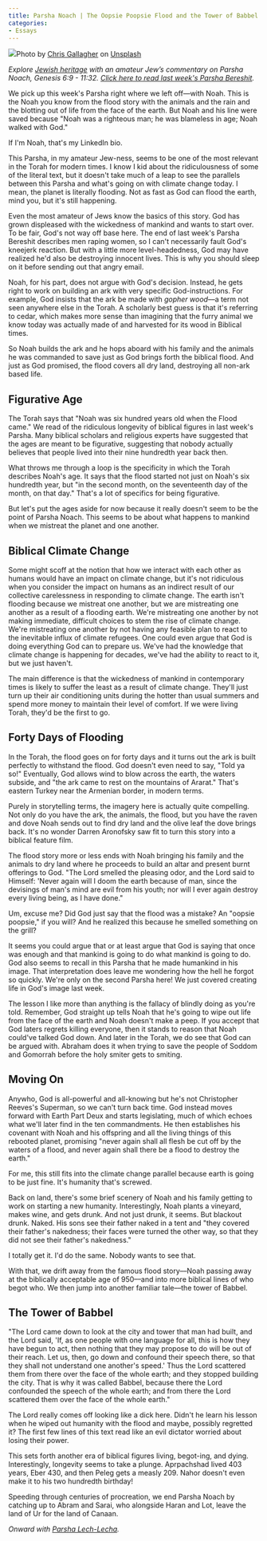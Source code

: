 ```yaml
---
title: Parsha Noach | The Oopsie Poopsie Flood and the Tower of Babbel
categories:
- Essays
---
```


![](https://i0.wp.com/withoutapath.com/wp-content/uploads/2019/10/Parsha-Noach-Flood-chris-gallagher-4zxp5vlmvnI-unsplash.jpg?fit=1024%2C683&ssl=1)Photo by [Chris Gallagher](https://unsplash.com/@chriswebdog?utm_source=unsplash&utm_medium=referral&utm_content=creditCopyText) on [Unsplash](https://unsplash.com/s/photos/flood?utm_source=unsplash&utm_medium=referral&utm_content=creditCopyText)

_Explore [Jewish heritage](https://withoutapath.com/jewish-heritage/) with an amateur Jew’s commentary on Parsha Noach, Genesis 6:9 - 11:32. [Click here to read last week's Parsha Bereshit](https://withoutapath.com/parsha-bereshit/)._

We pick up this week's Parsha right where we left off––with Noah. This is the Noah you know from the flood story with the animals and the rain and the blotting out of life from the face of the earth. But Noah and his line were saved because "Noah was a righteous man; he was blameless in age; Noah walked with God."

If I'm Noah, that's my LinkedIn bio.

<!-- more -->

This Parsha, in my amateur Jew-ness, seems to be one of the most relevant in the Torah for modern times. I know I kid about the ridiculousness of some of the literal text, but it doesn't take much of a leap to see the parallels between this Parsha and what's going on with climate change today. I mean, the planet is literally flooding. Not as fast as God can flood the earth, mind you, but it's still happening.

Even the most amateur of Jews know the basics of this story. God has grown displeased with the wickedness of mankind and wants to start over. To be fair, God's not way off base here. The end of last week's Parsha Bereshit describes men raping women, so I can't necessarily fault God's kneejerk reaction. But with a little more level-headedness, God may have realized he'd also be destroying innocent lives. This is why you should sleep on it before sending out that angry email.

Noah, for his part, does not argue with God's decision. Instead, he gets right to work on building an ark with very specific God-instructions. For example, God insists that the ark be made with _gopher wood_––a term not seen anywhere else in the Torah. A scholarly best guess is that it's referring to cedar, which makes more sense than imagining that the furry animal we know today was actually made of and harvested for its wood in Biblical times.

So Noah builds the ark and he hops aboard with his family and the animals he was commanded to save just as God brings forth the biblical flood. And just as God promised, the flood covers all dry land, destroying all non-ark based life.

## Figurative Age

The Torah says that "Noah was six hundred years old when the Flood came." We read of the ridiculous longevity of biblical figures in last week's Parsha. Many biblical scholars and religious experts have suggested that the ages are meant to be figurative, suggesting that nobody actually believes that people lived into their nine hundredth year back then.

What throws me through a loop is the specificity in which the Torah describes Noah's age. It says that the flood started not just on Noah's six hundredth year, but "in the second month, on the seventeenth day of the month, on that day." That's a lot of specifics for being figurative.

But let's put the ages aside for now because it really doesn't seem to be the point of Parsha Noach. This seems to be about what happens to mankind when we mistreat the planet and one another. 

## Biblical Climate Change

Some might scoff at the notion that how we interact with each other as humans would have an impact on climate change, but it's not ridiculous when you consider the impact on humans as an indirect result of our collective carelessness in responding to climate change. The earth isn't flooding because we mistreat one another, but we are mistreating one another as a result of a flooding earth. We're mistreating one another by not making immediate, difficult choices to stem the rise of climate change. We're mistreating one another by not having any feasible plan to react to the inevitable influx of climate refugees. One could even argue that God is doing everything God can to prepare us. We've had the knowledge that climate change is happening for decades, we've had the ability to react to it, but we just haven't. 

The main difference is that the wickedness of mankind in contemporary times is likely to suffer the least as a result of climate change. They'll just turn up their air conditioning units during the hotter than usual summers and spend more money to maintain their level of comfort. If we were living Torah, they'd be the first to go.

## Forty Days of Flooding

In the Torah, the flood goes on for forty days and it turns out the ark is built perfectly to withstand the flood. God doesn't even need to say, "Told ya so!" Eventually, God allows wind to blow across the earth, the waters subside, and "the ark came to rest on the mountains of Ararat." That's eastern Turkey near the Armenian border, in modern terms.

Purely in storytelling terms, the imagery here is actually quite compelling. Not only do you have the ark, the animals, the flood, but you have the raven and dove Noah sends out to find dry land and the olive leaf the dove brings back. It's no wonder Darren Aronofsky saw fit to turn this story into a biblical feature film.

The flood story more or less ends with Noah bringing his family and the animals to dry land where he proceeds to build an altar and present burnt offerings to God. "The Lord smelled the pleasing odor, and the Lord said to Himself: 'Never again will I doom the earth because of man, since the devisings of man's mind are evil from his youth; nor will I ever again destroy every living being, as I have done."

Um, excuse me? Did God just say that the flood was a mistake? An "oopsie poopsie," if you will? And he realized this because he smelled something on the grill?

It seems you could argue that or at least argue that God is saying that once was enough and that mankind is going to do what mankind is going to do. God also seems to recall in this Parsha that he made humankind in his image. That interpretation does leave me wondering how the hell he forgot so quickly. We're only on the second Parsha here! We just covered creating life in God's image last week.

The lesson I like more than anything is the fallacy of blindly doing as you're told. Remember, God straight up tells Noah that he's going to wipe out life from the face of the earth and Noah doesn't make a peep. If you accept that God laters regrets killing everyone, then it stands to reason that Noah could've talked God down. And later in the Torah, we do see that God can be argued with. Abraham does it when trying to save the people of Soddom and Gomorrah before the holy smiter gets to smiting.

## Moving On

Anywho, God is all-powerful and all-knowing but he's not Christopher Reeves's Superman, so we can't turn back time. God instead moves forward with Earth Part Deux and starts legislating, much of which echoes what we'll later find in the ten commandments. He then establishes his covenant with Noah and his offspring and all the living things of this rebooted planet, promising "never again shall all flesh be cut off by the waters of a flood, and never again shall there be a flood to destroy the earth."

For me, this still fits into the climate change parallel because earth is going to be just fine. It's humanity that's screwed.

Back on land, there's some brief scenery of Noah and his family getting to work on starting a new humanity. Interestingly, Noah plants a vineyard, makes wine, and gets drunk. And not just drunk, it seems. But blackout drunk. Naked. His sons see their father naked in a tent and "they covered their father's nakedness; their faces were turned the other way, so that they did not see their father's nakedness."

I totally get it. I'd do the same. Nobody wants to see that.

With that, we drift away from the famous flood story––Noah passing away at the biblically acceptable age of 950––and into more biblical lines of who begot who. We then jump into another familiar tale––the tower of Babbel. 

## The Tower of Babbel

"The Lord came down to look at the city and tower that man had built, and the Lord said, 'If, as one people with one language for all, this is how they have begun to act, then nothing that they may propose to do will be out of their reach. Let us, then, go down and confound their speech there, so that they shall not understand one another's speed.' Thus the Lord scattered them from there over the face of the whole earth; and they stopped building the city. That is why it was called Babbel, because there the Lord confounded the speech of the whole earth; and from there the Lord scattered them over the face of the whole earth."

The Lord really comes off looking like a dick here. Didn't he learn his lesson when he wiped out humanity with the flood and maybe, possibly regretted it? The first few lines of this text read like an evil dictator worried about losing their power.

This sets forth another era of biblical figures living, begot-ing, and dying. Interestingly, longevity seems to take a plunge. Aprpachshad lived 403 years, Eber 430, and then Peleg gets a measly 209.  Nahor doesn't even make it to his two hundredth birthday!

Speeding through centuries of procreation, we end Parsha Noach by catching up to Abram and Sarai, who alongside Haran and Lot, leave the land of Ur for the land of Canaan.

_Onward with [Parsha Lech-Lecha](https://withoutapath.com/parsha-lech-lecha/)._

